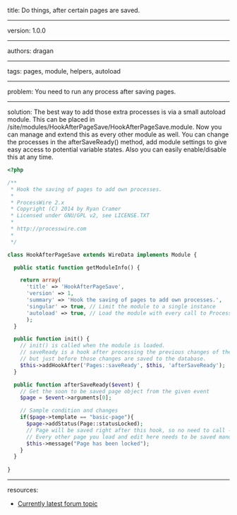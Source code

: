 title: Do things, after certain pages are saved.

----

version: 1.0.0

----

authors: dragan

----

tags: pages, module, helpers, autoload

----

problem:
You need to run any process after saving pages.

----

solution:
The best way to add those extra processes is via a small autoload module. This can be placed in /site/modules/HookAfterPageSave/HookAfterPageSave.module. Now you can manage and extend this as every other module as well. You can change the processes in the afterSaveReady() method, add module settings to give easy access to potential variable states. Also you can easily enable/disable this at any time. 

```PHP
<?php

/**
 * Hook the saving of pages to add own processes.
 * 
 * ProcessWire 2.x 
 * Copyright (C) 2014 by Ryan Cramer 
 * Licensed under GNU/GPL v2, see LICENSE.TXT
 * 
 * http://processwire.com
 *
 */

class HookAfterPageSave extends WireData implements Module {

  public static function getModuleInfo() {

    return array(
      'title' => 'HookAfterPageSave', 
      'version' => 1, 
      'summary' => 'Hook the saving of pages to add own processes.',
      'singular' => true, // Limit the module to a single instance
      'autoload' => true, // Load the module with every call to ProcessWire 
      );
  }

  public function init() {
    // init() is called when the module is loaded.
    // saveReady is a hook after processing the previous changes of the page,
    // but just before those changes are saved to the database.
    $this->addHookAfter('Pages::saveReady', $this, 'afterSaveReady'); 
  }

  public function afterSaveReady($event) {
    // Get the soon to be saved page object from the given event
    $page = $event->arguments[0]; 

    // Sample condition and changes
    if($page->template == "basic-page"){
      $page->addStatus(Page::statusLocked);
      // Page will be saved right after this hook, so no need to call ->save().
      // Every other page you load and edit here needs to be saved manually.
      $this->message("Page has been locked");
    }
  }
  
}
```

----

resources:
* [Currently latest forum topic](https://processwire.com/talk/topic/8863-new-to-hooks-trying-to-wrap-my-head-around-the-syntax/)
